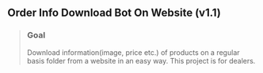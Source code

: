 ## Order Info Download Bot On Website (v1.1)

> ### Goal
> Download information(image, price etc.) of products on a regular basis folder from a website in an easy way. This project is for dealers.

